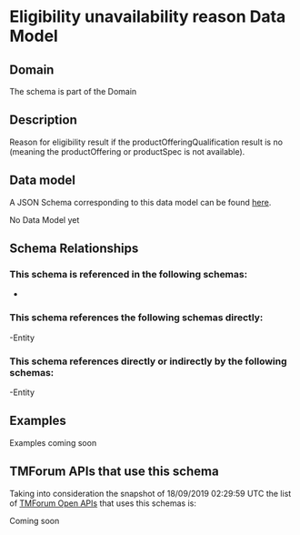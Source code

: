# Eligibility unavailability reason Data Model

## Domain

The  schema is part of the  Domain

## Description

Reason for eligibility result if the productOfferingQualification result is no (meaning the productOffering or productSpec is not available).

## Data model

A JSON Schema corresponding to this data model can be found
[here](https://github.com/tmforum-rand/schemas/blob/master/Product/EligibilityUnavailabilityReason.schema.json).

No Data Model yet

## Schema Relationships

### This schema is referenced in the following schemas:

-

### This schema references the following schemas directly:

-Entity

### This schema references directly or indirectly by the following schemas:

-Entity



## Examples

Examples coming soon

## TMForum APIs that use this schema

Taking into consideration the snapshot of 18/09/2019 02:29:59 UTC the list of [TMForum Open APIs](https://www.tmforum.org/open-apis/) that uses this schemas is:

Coming soon